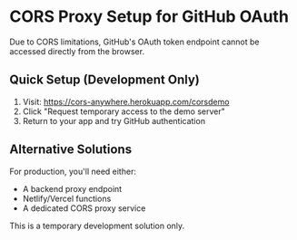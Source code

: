 # CORS Proxy Setup for GitHub OAuth

Due to CORS limitations, GitHub's OAuth token endpoint cannot be accessed directly from the browser. 

## Quick Setup (Development Only)

1. Visit: https://cors-anywhere.herokuapp.com/corsdemo
2. Click "Request temporary access to the demo server"
3. Return to your app and try GitHub authentication

## Alternative Solutions

For production, you'll need either:
- A backend proxy endpoint
- Netlify/Vercel functions
- A dedicated CORS proxy service

This is a temporary development solution only.
